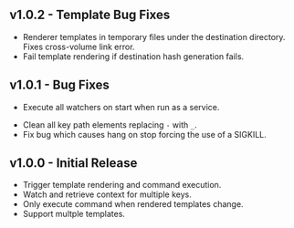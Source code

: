 ## v1.0.2 - Template Bug Fixes
* Renderer templates in temporary files under the destination directory. Fixes
  cross-volume link error.
* Fail template rendering if destination hash generation fails.

## v1.0.1 - Bug Fixes
+ Execute all watchers on start when run as a service.
* Clean all key path elements replacing `-` with `_`.
* Fix bug which causes hang on stop forcing the use of a SIGKILL.

## v1.0.0 - Initial Release
+ Trigger template rendering and command execution.
+ Watch and retrieve context for multiple keys.
+ Only execute command when rendered templates change.
+ Support multple templates.
